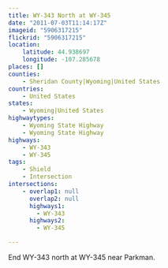 ```yaml
---
title: WY-343 North at WY-345
date: "2011-07-03T11:14:17Z"
imageid: "5906317215"
flickrid: "5906317215"
location:
    latitude: 44.938697
    longitude: -107.285678
places: []
counties:
    - Sheridan County|Wyoming|United States
countries:
    - United States
states:
    - Wyoming|United States
highwaytypes:
    - Wyoming State Highway
    - Wyoming State Highway
highways:
    - WY-343
    - WY-345
tags:
    - Shield
    - Intersection
intersections:
    - overlap1: null
      overlap2: null
      highways1:
        - WY-343
      highways2:
        - WY-345

---
```

End WY-343 north at WY-345 near Parkman.